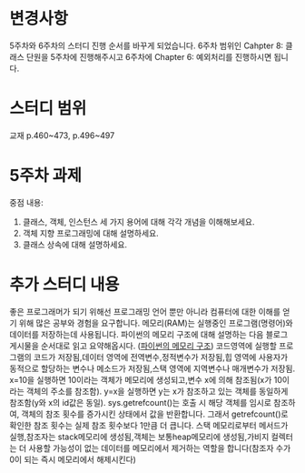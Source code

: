 # 변경사항
5주차와 6주차의 스터디 진행 순서를 바꾸게 되었습니다. 6주차 범위인 Cahpter 8: 클래스 단원을 5주차에 진행해주시고 6주차에 Chapter 6: 예외처리를 진행하시면 됩니다.

# 스터디 범위
교재 p.460~473, p.496~497

# 5주차 과제
중점 내용:
1. 클래스, 객체, 인스턴스 세 가지 용어에 대해 각각 개념을 이해해보세요.
2. 객체 지향 프로그래밍에 대해 설명하세요.
2. 클래스 상속에 대해 설명하세요.

# 추가 스터디 내용
좋은 프로그래머가 되기 위해선 프로그래밍 언어 뿐만 아니라 컴퓨터에 대한 이해를 얻기 위해 많은 공부와 경험을 요구합니다.
메모리(RAM)는 실행중인 프로그램(명령어)와 데이터를 저장하는데 사용됩니다. 파이썬의 메모리 구조에 대해 설명하는 다음 블로그 게시물을 순서대로 읽고 요약해옵시다. ([파이썬의 메모리 구조](https://hkim-data.tistory.com/180))
코드영역에 실행할 프로그램의 코드가 저장됨,데이터 영역에 전역변수,정적변수가 저장됨,힙 영역에 사용자가 동적으로 할당하는 변수나 메소드가 저장됨,스택 영역에 지역변수나 매개변수가 저장됨. x=10을 실행하면 10이라는 객체가 메모리에 생성되고,변수 x에 의해 참조됨(x가 10이라는 객체의 주소를 참조함).
y=x을 실행하면 y는 x가 참조하고 있는 객체를 동일하게 참조함(y와 x의 id값은 동일).
sys.getrefcount()는 호출 시 해당 객체를 임시로 참조하여, 객체의 참조 횟수를 증가시킨 상태에서 값을 반환합니다. 그래서 getrefcount()로 확인한 참조 횟수는 실제 참조 횟수보다 1만큼 더 큽니다.
스택 메모리로부터 메서드가 실행,참조자는 stack메모리에 생성됨,객체는 보통heap메모리에 생성됨,가비지 컬렉터는 더 사용할 가능성이 없는 데이터를 메모리에서 제거하는 역할을 합니다(참조자 수가 0이 되는 즉시 메모리에서 해제시킨다)